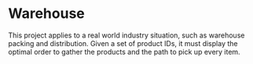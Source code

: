 # Warehouse
This project applies to a real world industry situation, such as warehouse packing and distribution. Given a set of product IDs, it must display the optimal order to gather the products and the path to pick up every item.
